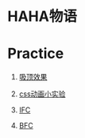 # HAHA物语

# Practice

1. [吸顶效果](https://codebyalvin.github.io/demos/demos/IntersectionObserver.html)

2. [css动画小实验](https://codebyalvin.github.io/demos/demos/switch.html)

3. [IFC](https://codebyalvin.github.io/demos/demos/IFC.html)

4. [BFC](https://codebyalvin.github.io/demos/demos/BFC.html)
